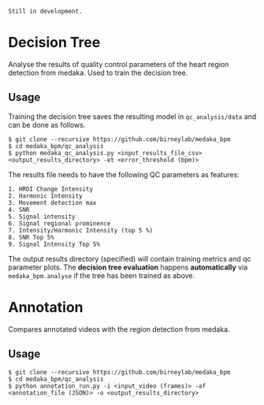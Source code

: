 ```Still in development.```

# Decision Tree
Analyse the results of quality control parameters of the heart region detection from medaka. Used to train the decision tree.

## Usage
Training the decision tree saves the resulting model in 
`qc_analysis/data` and can be done as follows.

```
$ git clone --recursive https://github.com/birneylab/medaka_bpm
$ cd medaka_bpm/qc_analysis
$ python medaka_qc_analysis.py <input_results_file_csv> <output_results_directory> -et <error_threshold (bpm)>
```

The results file needs to have the following QC parameters as features:

	1. HROI Change Intensity
	2. Harmonic Intensity
	3. Movement detection max
	4. SNR
	5. Signal intensity
	6. Signal regional prominence
	7. Intensity/Harmonic Intensity (top 5 %)
	8. SNR Top 5%
	9. Signal Intensity Top 5%

The output results directory (specified) will contain training metrics and qc parameter plots. The **decision tree evaluation** happens **automatically** via `medaka_bpm.analyse` if the tree has been trained as above.

# Annotation
Compares annotated videos with the region detection from medaka.

## Usage

```
$ git clone --recursive https://github.com/birneylab/medaka_bpm
$ cd medaka_bpm/qc_analysis
$ python annotation_run.py -i <input_video (frames)> -af <annotation_file (JSON)> -o <output_results_directory>
```